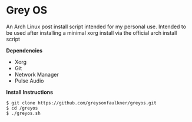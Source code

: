 # Grey OS
An Arch Linux post install script intended for my personal use. Intended to be used after installing a minimal xorg install via the official arch install script

**Dependencies**
* Xorg
* Git
* Network Manager
* Pulse Audio

**Install Instructions**
```
$ git clone https://github.com/greysonfaulkner/greyos.git
$ cd /greyos
$ ./greyos.sh